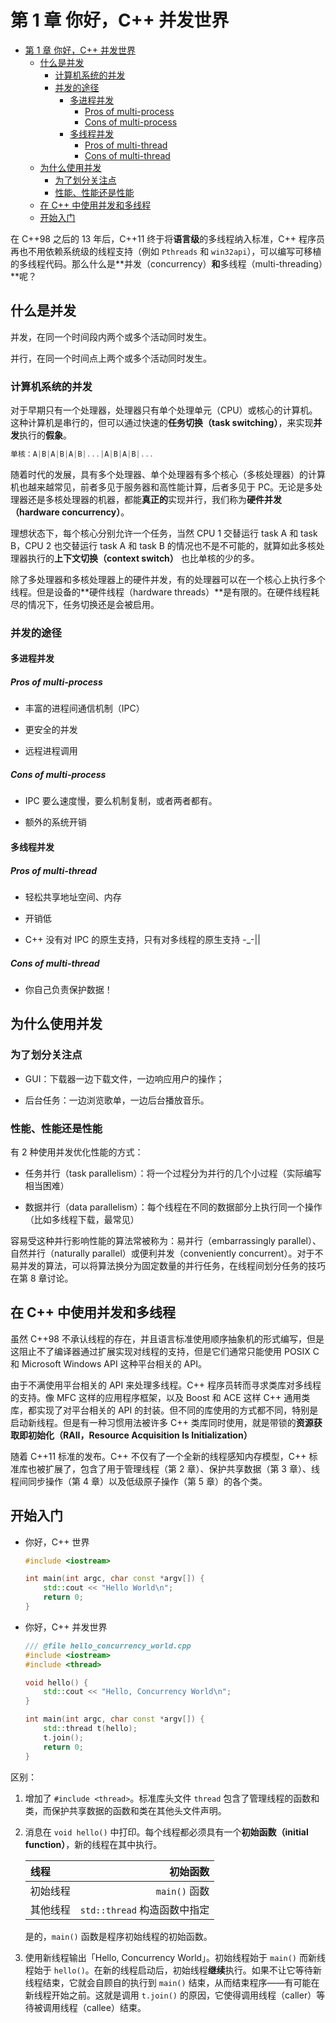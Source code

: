 # 第 1 章 你好，C++ 并发世界

- [第 1 章 你好，C++ 并发世界](#第-1-章-你好c-并发世界)
  - [什么是并发](#什么是并发)
    - [计算机系统的并发](#计算机系统的并发)
    - [并发的途径](#并发的途径)
      - [多进程并发](#多进程并发)
        - [Pros of multi-process](#pros-of-multi-process)
        - [Cons of multi-process](#cons-of-multi-process)
      - [多线程并发](#多线程并发)
        - [Pros of multi-thread](#pros-of-multi-thread)
        - [Cons of multi-thread](#cons-of-multi-thread)
  - [为什么使用并发](#为什么使用并发)
    - [为了划分关注点](#为了划分关注点)
    - [性能、性能还是性能](#性能性能还是性能)
  - [在 C++ 中使用并发和多线程](#在-c-中使用并发和多线程)
  - [开始入门](#开始入门)

在 C++98 之后的 13 年后，C++11 终于将**语言级**的多线程纳入标准，C++ 程序员再也不用依赖系统级的线程支持（例如 `Pthreads` 和 `win32api`），可以编写可移植的多线程代码。那么什么是**并发（concurrency）**和**多线程（multi-threading）**呢？

## 什么是并发

并发，在同一个时间段内两个或多个活动同时发生。

并行，在同一个时间点上两个或多个活动同时发生。

### 计算机系统的并发

对于早期只有一个处理器，处理器只有单个处理单元（CPU）或核心的计算机。这种计算机是串行的，但可以通过快速的**任务切换（task switching）**，来实现**并发**执行的**假象**。

```cpp
单核：A|B|A|B|A|B|...|A|B|A|B|...
```

随着时代的发展，具有多个处理器、单个处理器有多个核心（多核处理器）的计算机也越来越常见，前者多见于服务器和高性能计算，后者多见于 PC。无论是多处理器还是多核处理器的机器，都能**真正的**实现并行，我们称为**硬件并发（hardware concurrency）**。

理想状态下，每个核心分别允许一个任务，当然 CPU 1 交替运行 task A 和 task B，CPU 2 也交替运行 task A 和 task B 的情况也不是不可能的，就算如此多核处理器执行的**上下文切换（context switch）** 也比单核的少的多。

除了多处理器和多核处理器上的硬件并发，有的处理器可以在一个核心上执行多个线程。但是设备的**硬件线程（hardware threads）**是有限的。在硬件线程耗尽的情况下，任务切换还是会被启用。

### 并发的途径

#### 多进程并发

##### Pros of multi-process

- 丰富的进程间通信机制（IPC）
  
- 更安全的并发

- 远程进程调用

##### Cons of multi-process

- IPC 要么速度慢，要么机制复制，或者两者都有。

- 额外的系统开销

#### 多线程并发

##### Pros of multi-thread

- 轻松共享地址空间、内存

- 开销低

- C++ 没有对 IPC 的原生支持，只有对多线程的原生支持 -_-||

##### Cons of multi-thread

- 你自己负责保护数据！

## 为什么使用并发

### 为了划分关注点

- GUI：下载器一边下载文件，一边响应用户的操作；
 
- 后台任务：一边浏览歌单，一边后台播放音乐。

### 性能、性能还是性能

有 2 种使用并发优化性能的方式：

- 任务并行（task parallelism）：将一个过程分为并行的几个小过程（实际编写相当困难）

- 数据并行（data parallelism）：每个线程在不同的数据部分上执行同一个操作（比如多线程下载，最常见）

容易受这种并行影响性能的算法常被称为：易并行（embarrassingly parallel）、自然并行（naturally parallel）或便利并发（conveniently concurrent）。对于不易并发的算法，可以将算法换分为固定数量的并行任务，在线程间划分任务的技巧在第 8 章讨论。

## 在 C++ 中使用并发和多线程

虽然 C++98 不承认线程的存在，并且语言标准使用顺序抽象机的形式编写，但是这阻止不了编译器通过扩展实现对线程的支持，但是它们通常只能使用 POSIX C 和 Microsoft Windows API 这种平台相关的 API。

由于不满使用平台相关的 API 来处理多线程。C++ 程序员转而寻求类库对多线程的支持。像 MFC 这样的应用程序框架，以及 Boost 和 ACE 这样 C++ 通用类库，都实现了对平台相关的 API 的封装。但不同的库使用的方式都不同，特别是启动新线程。但是有一种习惯用法被许多 C++ 类库同时使用，就是带锁的**资源获取即初始化（RAII，Resource Acquisition Is Initialization）**

随着 C++11 标准的发布。C++ 不仅有了一个全新的线程感知内存模型，C++ 标准库也被扩展了，包含了用于管理线程（第 2 章）、保护共享数据（第 3 章）、线程间同步操作（第 4 章）以及低级原子操作（第 5 章）的各个类。

## 开始入门

- 你好，C++ 世界

    ```cpp
    #include <iostream>

    int main(int argc, char const *argv[]) {
        std::cout << "Hello World\n";
        return 0;
    }
    ```

- 你好，C++ 并发世界

    ```cpp
    /// @file hello_concurrency_world.cpp
    #include <iostream>
    #include <thread>

    void hello() {
        std::cout << "Hello, Concurrency World\n";
    }

    int main(int argc, char const *argv[]) {
        std::thread t(hello);
        t.join();
        return 0;
    }
    ```

区别：

1. 增加了 `#include <thread>`。标准库头文件 `thread` 包含了管理线程的函数和类，而保护共享数据的函数和类在其他头文件声明。

2. 消息在 `void hello()` 中打印。每个线程都必须具有一个**初始函数（initial function）**，新的线程在其中执行。

    | 线程     |                     初始函数 |
    | :------- | ---------------------------: |
    | 初始线程 |                `main()` 函数 |
    | 其他线程 | `std::thread` 构造函数中指定 |

    是的，`main()` 函数是程序初始线程的初始函数。

3. 使用新线程输出「Hello, Concurrency World」。初始线程始于 `main()` 而新线程始于 `hello()`。在新的线程启动后，初始线程**继续**执行。如果不让它等待新线程结束，它就会自顾自的执行到 `main()` 结束，从而结束程序——有可能在新线程开始之前。这就是调用 `t.join()` 的原因，它使得调用线程（caller）等待被调用线程（callee）结束。
